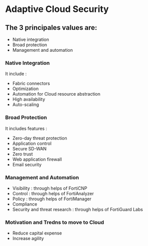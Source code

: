 # Adaptive Cloud Security

## The 3 principales  values are:
- Native integration
- Broad protection
- Management and automation

### Native Integration
It include :
- Fabric connectors
- Optimization
- Automation for Cloud resource abstraction
- High availability
- Auto-scaling

### Broad Protection
It includes features :
- Zero-day threat protection
- Application control
- Secure SD-WAN
- Zero trust
- Web application firewall
- Email security


### Management and Automation
- Visibility : through helps of FortiCNP
- Control : through helps of FortiAnalyzer
- Policy :  through helps of FortiManager
- Compliance
- Security and threat research : through helps of FortiGuard Labs

### Motivation and Tredns to move to Cloud
- Reduce capital expense
- Increase agility

